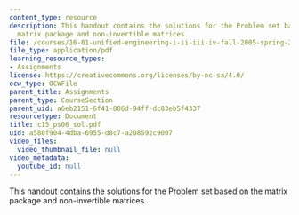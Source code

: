 ```yaml
---
content_type: resource
description: This handout contains the solutions for the Problem set based on the
  matrix package and non-invertible matrices.
file: /courses/16-01-unified-engineering-i-ii-iii-iv-fall-2005-spring-2006/a580f9044dba6955d8c7a208592c9007_c15_ps06_sol.pdf
file_type: application/pdf
learning_resource_types:
- Assignments
license: https://creativecommons.org/licenses/by-nc-sa/4.0/
ocw_type: OCWFile
parent_title: Assignments
parent_type: CourseSection
parent_uid: a6eb2151-6f41-806d-94ff-dc83eb5f4337
resourcetype: Document
title: c15_ps06_sol.pdf
uid: a580f904-4dba-6955-d8c7-a208592c9007
video_files:
  video_thumbnail_file: null
video_metadata:
  youtube_id: null
---
```

This handout contains the solutions for the Problem set based on the matrix package and non-invertible matrices.